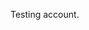 Testing account.

<!---
lhinsonj/lhinsonj is a ✨ special ✨ repository because its `README.md` (this file) appears on your GitHub profile.
You can click the Preview link to take a look at your changes.
--->
